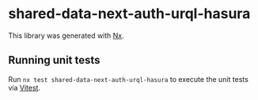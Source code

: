 # shared-data-next-auth-urql-hasura

This library was generated with [Nx](https://nx.dev).

## Running unit tests

Run `nx test shared-data-next-auth-urql-hasura` to execute the unit tests via [Vitest](https://vitest.dev/).

